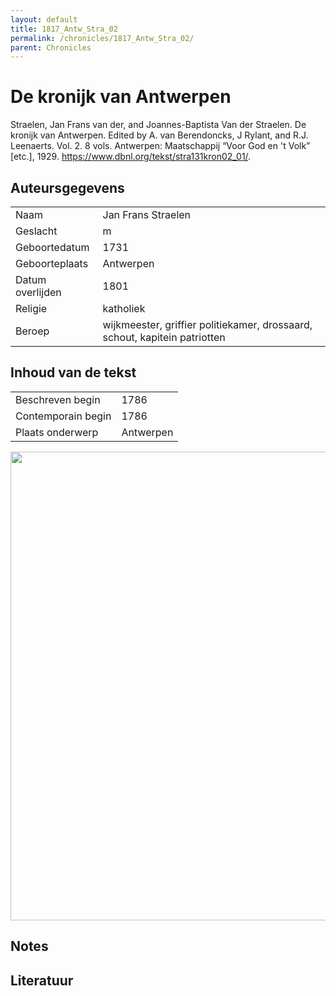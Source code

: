 ```yaml
---
layout: default
title: 1817_Antw_Stra_02
permalink: /chronicles/1817_Antw_Stra_02/
parent: Chronicles
--- 
```



# De kronijk van Antwerpen 

Straelen, Jan Frans van der, and Joannes-Baptista Van der Straelen. De kronijk van Antwerpen. Edited by A. van Berendoncks, J Rylant, and R.J. Leenaerts. Vol. 2. 8 vols. Antwerpen: Maatschappij “Voor God en 't Volk” [etc.], 1929. https://www.dbnl.org/tekst/stra131kron02_01/. 

## Auteursgegevens 

| | | 
| --------------- | --------------- | 
| Naam | Jan Frans Straelen | 
| Geslacht | m | 
 | Geboortedatum | 1731 | 
| Geboorteplaats | Antwerpen | 
| Datum overlijden | 1801 | 
| Religie | katholiek | 
| Beroep | wijkmeester, griffier politiekamer, drossaard, schout, kapitein patriotten | 

## Inhoud van de tekst 

| | | 
| --------------- | --------------- | 
| Beschreven begin | 1786 | 
| Contemporain begin | 1786 | 
| Plaats onderwerp | Antwerpen | 

[<img src="..\..\barplots_chronicles\1817_Antw_Stra_02.jpg" width="750"/>](..\..\barplots_chronicles\1817_Antw_Stra_02.jpg) 

## Notes 

## Literatuur 

